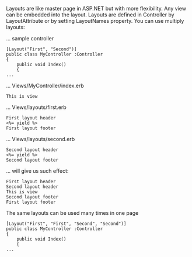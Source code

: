 Layouts are like master page in ASP.NET but with more flexibility. Any view can be embedded into the layout. Layouts are defined in Controller by LayoutAttribute or by setting LayoutNames property. You can use multiply layouts:

... sample controller
```
[Layout("First", "Second")]
public class MyController :Controller
{
    public void Index()
    {
...
```


... Views/MyController/index.erb
```
This is view
```


... Views/layouts/first.erb
```
First layout header
<%= yield %>
First layout footer
```


... Views/layouts/second.erb
```
Second layout header
<%= yield %>
Second layout footer
```


... will give us such effect:
```
First layout header
Second layout header
This is view
Second layout footer
First layout footer
```

The same layouts can be used many times in one page
```
[Layout("First", "First", "Second", "Second")]
public class MyController :Controller
{
    public void Index()
    {
...
```